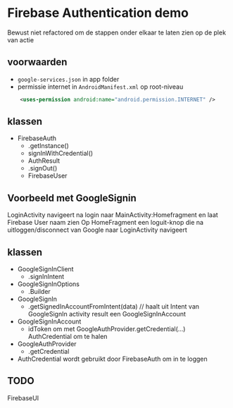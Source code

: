 # Firebase Authentication demo
Bewust niet refactored om de stappen onder elkaar te laten zien op de plek van actie

## voorwaarden

- ```google-services.json``` in app folder
- permissie internet in ```AndroidManifest.xml``` op root-niveau

```xml
    <uses-permission android:name="android.permission.INTERNET" />
```

## klassen

- FirebaseAuth
  - .getInstance()
  - signInWithCredential()
  - AuthResult
  - .signOut()
  - FirebaseUser

## Voorbeeld met GoogleSignin

LoginActivity navigeert na login naar MainActivity:Homefragment en laat Firebase User naam zien
Op HomeFragment een loguit-knop die na uitloggen/disconnect van Google naar LoginActivity navigeert

## klassen
-  GoogleSignInClient
   -  .signInIntent
-  GoogleSignInOptions
   -  .Builder
-  GoogleSignIn
   -  .getSignedInAccountFromIntent(data) // haalt uit Intent van GoogleSignIn activity result een GoogleSignInAccount
- GoogleSignInAccount
  - idToken om met GoogleAuthProvider.getCredential(...) AuthCredential om te halen
- GoogleAuthProvider
  - .getCredential
- AuthCredential wordt gebruikt door FirebaseAuth om in te loggen


## TODO

FirebaseUI


